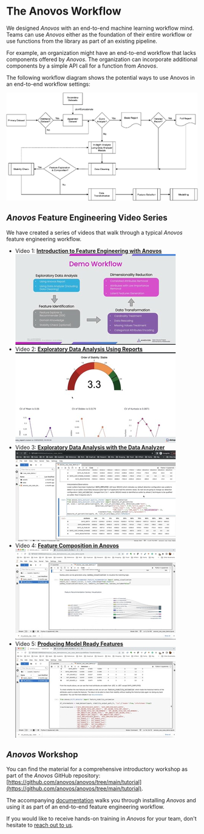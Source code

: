 # The Anovos Workflow

We designed _Anovos_ with an end-to-end machine learning workflow mind.
Teams can use _Anovos_ either as the foundation of their entire workflow or use functions from the library
as part of an existing pipeline.

For example, an organization might have an end-to-end workflow that lacks components offered by _Anovos_.
The organization can incorporate additional components by a simple API call for a function from _Anovos_.

The following workflow diagram shows the potential ways to use Anovos in an end-to-end workflow settings:

![Diagram of Anovos Workflows](../assets/workflow.png)

## _Anovos_ Feature Engineering Video Series

We have created a series of videos that walk through a typical _Anovos_ feature engineering workflow.

- Video 1: [**Introduction to Feature Engineering with Anovos**](https://www.youtube.com/watch?v=ihXpAY_tKHI)\
  [![Introduction to Feature Engineering with Anovos](../assets/youtube/thumbs/video_1.jpg)](https://www.youtube.com/watch?v=ihXpAY_tKHI)
- Video 2: [**Exploratory Data Analysis Using Reports**](https://www.youtube.com/watch?v=9UXxJ7I3Y8E)\
  [![Exploratory Data Analysis Using Reports](../assets/youtube/thumbs/video_2.jpg)](https://www.youtube.com/watch?v=9UXxJ7I3Y8E)
- Video 3: [**Exploratory Data Analysis with the Data Analyzer**](https://www.youtube.com/watch?v=E68pZp8TboY)\
  [![Exploratory Data Analysis with the Data Analyzer](../assets/youtube/thumbs/video_3.jpg)](https://www.youtube.com/watch?v=E68pZp8TboY)
- Video 4: [**Feature Composition in Anovos**](https://www.youtube.com/watch?v=Tgp974LcLcc)\
  [![Feature Composition in Anovos](../assets/youtube/thumbs/video_4.jpg)](https://www.youtube.com/watch?v=Tgp974LcLcc)
- Video 5: [**Producing Model Ready Features**](https://www.youtube.com/watch?v=A0-Rdy5mnl4)\
  [![Feature Composition in Anovos](../assets/youtube/thumbs/video_5.jpg)](https://www.youtube.com/watch?v=A0-Rdy5mnl4)

## _Anovos_ Workshop

You can find the material for a comprehensive introductory workshop as part of the _Anovos_ GitHub repository:
[https://github.com/anovos/anovos/tree/main/tutorial](https://github.com/anovos/anovos/tree/main/tutorial).

The accompanying
[documentation](https://github.com/anovos/anovos/blob/main/tutorial/Documentation/ANOVOS_Workshop_Doc_2_0.pdf)
walks you through installing _Anovos_ and using it as part of an end-to-end feature engineering workflow.

If you would like to receive hands-on training in _Anovos_ for your team, don't hesitate to
[reach out to us](../community/communication.md).
